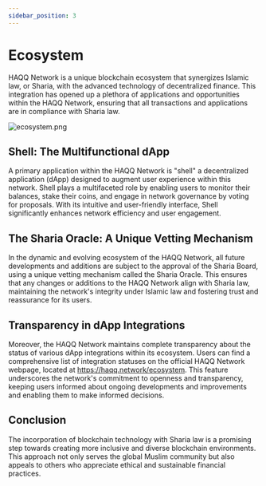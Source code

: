```yaml
---
sidebar_position: 3
---
```


# Ecosystem

HAQQ Network is a unique blockchain ecosystem that synergizes Islamic law, or Sharia, with the advanced technology of decentralized finance. This integration has opened up a plethora of applications and opportunities within the HAQQ Network, ensuring that all transactions and applications are in compliance with Sharia law.

![ecosystem.png](/img/ecosystem.png)

## Shell: The Multifunctional dApp

A primary application within the HAQQ Network is "shell" a decentralized application (dApp) designed to augment user experience within this network. Shell plays a multifaceted role by enabling users to monitor their balances, stake their coins, and engage in network governance by voting for proposals. With its intuitive and user-friendly interface, Shell significantly enhances network efficiency and user engagement.

## The Sharia Oracle: A Unique Vetting Mechanism

In the dynamic and evolving ecosystem of the HAQQ Network, all future developments and additions are subject to the approval of the Sharia Board, using a unique vetting mechanism called the Sharia Oracle. This ensures that any changes or additions to the HAQQ Network align with Sharia law, maintaining the network's integrity under Islamic law and fostering trust and reassurance for its users.

## Transparency in dApp Integrations

Moreover, the HAQQ Network maintains complete transparency about the status of various dApp integrations within its ecosystem. Users can find a comprehensive list of integration statuses on the official HAQQ Network webpage, located at https://haqq.network/ecosystem. This feature underscores the network's commitment to openness and transparency, keeping users informed about ongoing developments and improvements and enabling them to make informed decisions.

## Conclusion

The incorporation of blockchain technology with Sharia law is a promising step towards creating more inclusive and diverse blockchain environments. This approach not only serves the global Muslim community but also appeals to others who appreciate ethical and sustainable financial practices.
